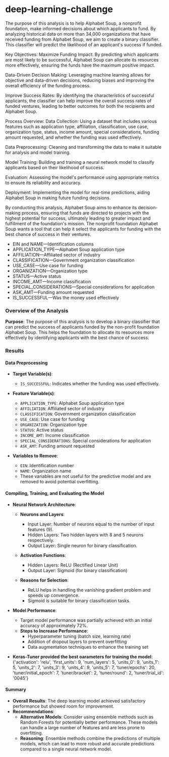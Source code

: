 # deep-learning-challenge
The purpose of this analysis is to help Alphabet Soup, a nonprofit foundation, make informed decisions about which applicants to fund. By analyzing historical data on more than 34,000 organizations that have received funding from Alphabet Soup, we aim to create a binary classifier. This classifier will predict the likelihood of an applicant's success if funded.

Key Objectives:
Maximize Funding Impact: By predicting which applicants are most likely to be successful, Alphabet Soup can allocate its resources more effectively, ensuring the funds have the maximum positive impact.

Data-Driven Decision Making: Leveraging machine learning allows for objective and data-driven decisions, reducing biases and improving the overall efficiency of the funding process.

Improve Success Rates: By identifying the characteristics of successful applicants, the classifier can help improve the overall success rates of funded ventures, leading to better outcomes for both the recipients and Alphabet Soup.

Process Overview:
Data Collection: Using a dataset that includes various features such as application type, affiliation, classification, use case, organization type, status, income amount, special considerations, funding amount requested, and whether the funding was used effectively.

Data Preprocessing: Cleaning and transforming the data to make it suitable for analysis and model training.

Model Training: Building and training a neural network model to classify applicants based on their likelihood of success.

Evaluation: Assessing the model's performance using appropriate metrics to ensure its reliability and accuracy.

Deployment: Implementing the model for real-time predictions, aiding Alphabet Soup in making future funding decisions.

By conducting this analysis, Alphabet Soup aims to enhance its decision-making process, ensuring that funds are directed to projects with the highest potential for success, ultimately leading to greater impact and fulfillment of the foundation's mission.
The nonprofit foundation Alphabet Soup wants a tool that can help it select the applicants for funding with the best chance of success in their ventures. 

* EIN and NAME—Identification columns
* APPLICATION_TYPE—Alphabet Soup application type
* AFFILIATION—Affiliated sector of industry
* CLASSIFICATION—Government organization classification
* USE_CASE—Use case for funding
* ORGANIZATION—Organization type
* STATUS—Active status
* INCOME_AMT—Income classification
* SPECIAL_CONSIDERATIONS—Special considerations for application
* ASK_AMT—Funding amount requested
* IS_SUCCESSFUL—Was the money used effectively

### Overview of the Analysis

**Purpose**: The purpose of this analysis is to develop a binary classifier that can predict the success of applicants funded by the non-profit foundation Alphabet Soup. This helps the foundation to allocate its resources more effectively by identifying applicants with the best chance of success.

### Results

#### Data Preprocessing

- **Target Variable(s)**: 
  - `IS_SUCCESSFUL`: Indicates whether the funding was used effectively.

- **Feature Variable(s)**: 
  - `APPLICATION_TYPE`: Alphabet Soup application type
  - `AFFILIATION`: Affiliated sector of industry
  - `CLASSIFICATION`: Government organization classification
  - `USE_CASE`: Use case for funding
  - `ORGANIZATION`: Organization type
  - `STATUS`: Active status
  - `INCOME_AMT`: Income classification
  - `SPECIAL_CONSIDERATIONS`: Special considerations for application
  - `ASK_AMT`: Funding amount requested

- **Variables to Remove**: 
  - `EIN`: Identification number
  - `NAME`: Organization name
  - These variables are not useful for the predictive model and are removed to avoid potential overfitting.

#### Compiling, Training, and Evaluating the Model

- **Neural Network Architecture**:
  - **Neurons and Layers**: 
    - Input Layer: Number of neurons equal to the number of input features (9).
    - Hidden Layers: Two hidden layers with 8 and 5 neurons respectively.
    - Output Layer: Single neuron for binary classification.

  - **Activation Functions**: 
    - Hidden Layers: ReLU (Rectified Linear Unit)
    - Output Layer: Sigmoid (for binary classification)

  - **Reasons for Selection**: 
    - ReLU helps in handling the vanishing gradient problem and speeds up convergence.
    - Sigmoid is suitable for binary classification tasks.

- **Model Performance**:
  - Target model performance was partially achieved with an initial accuracy of approximately 72%.
  - **Steps to Increase Performance**:
    - Hyperparameter tuning (batch size, learning rate)
    - Addition of dropout layers to prevent overfitting
    - Data augmentation techniques to enhance the training set

- **Keras-Tuner provided the best oarameters for training the model**:
{'activation': 'relu',
 'first_units': 9,
 'num_layers': 5,
 'units_0': 9,
 'units_1': 5,
 'units_2': 7,
 'units_3': 9,
 'units_4': 9,
 'units_5': 7,
 'tuner/epochs': 20,
 'tuner/initial_epoch': 7,
 'tuner/bracket': 2,
 'tuner/round': 2,
 'tuner/trial_id': '0045'}

#### Summary

- **Overall Results**: The deep learning model achieved satisfactory performance but showed room for improvement.
- **Recommendations**:
  - **Alternative Models**: Consider using ensemble methods such as Random Forests for potentially better performance. These models can handle a large number of features and are less prone to overfitting.
  - **Reasoning**: Ensemble methods combine the predictions of multiple models, which can lead to more robust and accurate predictions compared to a single neural network model.